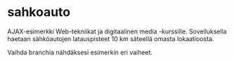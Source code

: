# sahkoauto

AJAX-esimerkki Web-tekniikat ja digitaalinen media -kurssille. Sovelluksella haetaan sähköautojen latauspisteet 10 km säteellä omasta lokaatioosta.

Vaihda branchia nähdäksesi esimerkin eri vaiheet.
